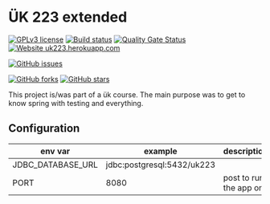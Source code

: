 # ÜK 223 extended
[![GPLv3 license](https://img.shields.io/badge/License-GPLv3-blue.svg)](http://perso.crans.org/besson/LICENSE.html)
[![Build status](https://travis-ci.org/justicenode/uk223_extended.svg?branch=master)](https://travis-ci.org/github/justicenode/uk223_extended)
[![Quality Gate Status](https://sonarcloud.io/api/project_badges/measure?project=justicenode_uk223_extended&metric=alert_status)](https://sonarcloud.io/dashboard?id=justicenode_uk223_extended)
[![Website uk223.herokuapp.com](https://img.shields.io/website-up-down-green-red/https/uk223.herokuapp.com.svg)](https://uk223.herokuapp.com/)

[![GitHub issues](https://img.shields.io/github/issues/justicenode/uk223_extended.svg)](https://GitHub.com/justicenode/uk223_extended/issues/)

[![GitHub forks](https://img.shields.io/github/forks/justicenode/uk223_extended.svg?style=social&label=Fork&maxAge=2592000)](https://GitHub.com/justicenode/uk223_extended/network/)
[![GitHub stars](https://img.shields.io/github/stars/justicenode/uk223_extended.svg?style=social&label=Star&maxAge=2592000)](https://GitHub.com/justicenode/uk223_extended/stargazers/)

This project is/was part of a ük course. The main purpose was to get to know spring with testing and everything.


## Configuration

|env var|example|description|
|---|---|---|
|JDBC_DATABASE_URL|jdbc:postgresql:5432/uk223||
|PORT|8080|post to run the app on|

